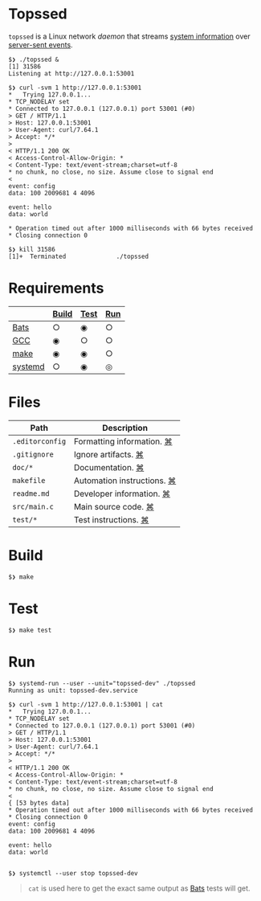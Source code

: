 # Topssed

`topssed` is a Linux network _daemon_ that streams [system information](/doc/data.out.md) over [server-sent events](https://html.spec.whatwg.org/multipage/server-sent-events.html).

```
$❯ ./topssed &
[1] 31586
Listening at http://127.0.0.1:53001

$❯ curl -svm 1 http://127.0.0.1:53001
*   Trying 127.0.0.1...
* TCP_NODELAY set
* Connected to 127.0.0.1 (127.0.0.1) port 53001 (#0)
> GET / HTTP/1.1
> Host: 127.0.0.1:53001
> User-Agent: curl/7.64.1
> Accept: */*
>
< HTTP/1.1 200 OK
< Access-Control-Allow-Origin: *
< Content-Type: text/event-stream;charset=utf-8
* no chunk, no close, no size. Assume close to signal end
<
event: config
data: 100 2009681 4 4096

event: hello
data: world

* Operation timed out after 1000 milliseconds with 66 bytes received
* Closing connection 0

$❯ kill 31586
[1]+  Terminated              ./topssed
```

# Requirements

&nbsp; | [Build](#Build) | [Test](#Test) | [Run](#Run)
-|-|-|-
[Bats](https://github.com/bats-core/bats-core) | ○ | ◉ | ○
[GCC](https://www.gnu.org/software/gcc/) | ◉ | ○ | ○
[make](https://www.gnu.org/software/make/) | ◉ | ◉ | ○
[systemd](https://freedesktop.org/wiki/Software/systemd/) | ○ | ◉ | ◎

# Files

Path | Description
-|-
`.editorconfig` | Formatting information. [⌘](https://editorconfig.org/)
`.gitignore` | Ignore artifacts. [⌘](https://git-scm.com/docs/gitignore)
`doc/*` | Documentation. [⌘](https://github.github.com/gfm/)
`makefile` | Automation instructions. [⌘](https://www.gnu.org/software/make/manual/make.html)
`readme.md` | Developer information. [⌘](https://github.github.com/gfm/)
`src/main.c` | Main source code. [⌘](https://www.gnu.org/software/gnu-c-manual/gnu-c-manual.html)
`test/*` | Test instructions. [⌘](https://github.com/bats-core/bats-core#writing-tests)

# Build

```
$❯ make
```

# Test

```
$❯ make test
```

# Run

```
$❯ systemd-run --user --unit="topssed-dev" ./topssed
Running as unit: topssed-dev.service

$❯ curl -svm 1 http://127.0.0.1:53001 | cat
*   Trying 127.0.0.1...
* TCP_NODELAY set
* Connected to 127.0.0.1 (127.0.0.1) port 53001 (#0)
> GET / HTTP/1.1
> Host: 127.0.0.1:53001
> User-Agent: curl/7.64.1
> Accept: */*
>
< HTTP/1.1 200 OK
< Access-Control-Allow-Origin: *
< Content-Type: text/event-stream;charset=utf-8
* no chunk, no close, no size. Assume close to signal end
<
{ [53 bytes data]
* Operation timed out after 1000 milliseconds with 66 bytes received
* Closing connection 0
event: config
data: 100 2009681 4 4096

event: hello
data: world


$❯ systemctl --user stop topssed-dev
```

> `cat` is used here to get the exact same output as [Bats](https://github.com/bats-core/bats-core) tests will get.
